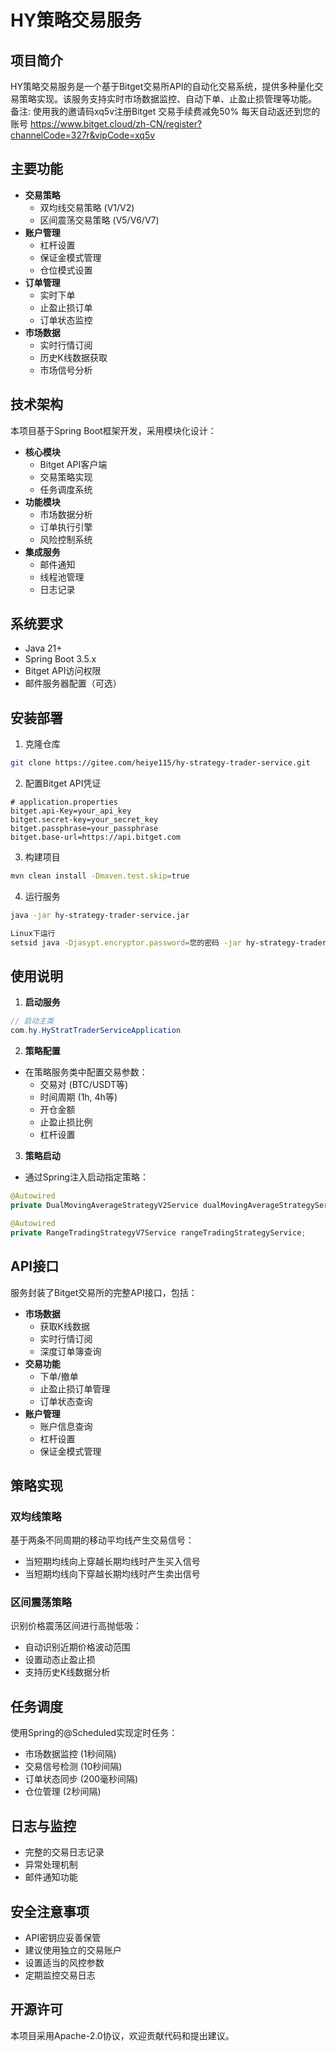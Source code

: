 # HY策略交易服务

## 项目简介
HY策略交易服务是一个基于Bitget交易所API的自动化交易系统，提供多种量化交易策略实现。该服务支持实时市场数据监控、自动下单、止盈止损管理等功能。
备注:
使用我的邀请码xq5v注册Bitget 交易手续费减免50% 每天自动返还到您的账号
https://www.bitget.cloud/zh-CN/register?channelCode=327r&vipCode=xq5v

## 主要功能
- **交易策略**
  - 双均线交易策略 (V1/V2)
  - 区间震荡交易策略 (V5/V6/V7)
- **账户管理**
  - 杠杆设置
  - 保证金模式管理
  - 仓位模式设置
- **订单管理**
  - 实时下单
  - 止盈止损订单
  - 订单状态监控
- **市场数据**
  - 实时行情订阅
  - 历史K线数据获取
  - 市场信号分析

## 技术架构
本项目基于Spring Boot框架开发，采用模块化设计：
- **核心模块**
  - Bitget API客户端
  - 交易策略实现
  - 任务调度系统
- **功能模块**
  - 市场数据分析
  - 订单执行引擎
  - 风险控制系统
- **集成服务**
  - 邮件通知
  - 线程池管理
  - 日志记录

## 系统要求
- Java 21+
- Spring Boot 3.5.x
- Bitget API访问权限
- 邮件服务器配置（可选）

## 安装部署
1. 克隆仓库
```bash
git clone https://gitee.com/heiye115/hy-strategy-trader-service.git
```
2. 配置Bitget API凭证
```properties
# application.properties
bitget.api-Key=your_api_key
bitget.secret-key=your_secret_key
bitget.passphrase=your_passphrase
bitget.base-url=https://api.bitget.com
```
3. 构建项目
```bash
mvn clean install -Dmaven.test.skip=true
```
4. 运行服务
```bash
java -jar hy-strategy-trader-service.jar

Linux下运行
setsid java -Djasypt.encryptor.password=您的密码 -jar hy-strategy-trader-service.jar > app.log 2>&1 &
```

## 使用说明
1. **启动服务**
```java
// 启动主类
com.hy.HyStratTraderServiceApplication
```

2. **策略配置**
- 在策略服务类中配置交易参数：
  - 交易对 (BTC/USDT等)
  - 时间周期 (1h, 4h等)
  - 开仓金额
  - 止盈止损比例
  - 杠杆设置

3. **策略启动**
- 通过Spring注入启动指定策略：
```java
@Autowired
private DualMovingAverageStrategyV2Service dualMovingAverageStrategyService;

@Autowired
private RangeTradingStrategyV7Service rangeTradingStrategyService;
```

## API接口
服务封装了Bitget交易所的完整API接口，包括：
- **市场数据**
  - 获取K线数据
  - 实时行情订阅
  - 深度订单簿查询
- **交易功能**
  - 下单/撤单
  - 止盈止损订单管理
  - 订单状态查询
- **账户管理**
  - 账户信息查询
  - 杠杆设置
  - 保证金模式管理

## 策略实现
### 双均线策略
基于两条不同周期的移动平均线产生交易信号：
- 当短期均线向上穿越长期均线时产生买入信号
- 当短期均线向下穿越长期均线时产生卖出信号

### 区间震荡策略
识别价格震荡区间进行高抛低吸：
- 自动识别近期价格波动范围
- 设置动态止盈止损
- 支持历史K线数据分析

## 任务调度
使用Spring的@Scheduled实现定时任务：
- 市场数据监控 (1秒间隔)
- 交易信号检测 (10秒间隔)
- 订单状态同步 (200毫秒间隔)
- 仓位管理 (2秒间隔)

## 日志与监控
- 完整的交易日志记录
- 异常处理机制
- 邮件通知功能

## 安全注意事项
- API密钥应妥善保管
- 建议使用独立的交易账户
- 设置适当的风控参数
- 定期监控交易日志

## 开源许可
本项目采用Apache-2.0协议，欢迎贡献代码和提出建议。
